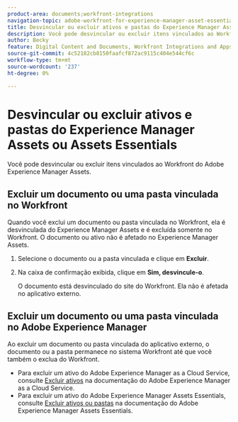 ```yaml
---
product-area: documents;workfront-integrations
navigation-topic: adobe-workfront-for-experience-manager-asset-essentials
title: Desvincular ou excluir ativos e pastas do Experience Manager Assets ou Assets Essentials
description: Você pode desvincular ou excluir itens vinculados ao Workfront do Adobe Experience Manager Assets.
author: Becky
feature: Digital Content and Documents, Workfront Integrations and Apps
source-git-commit: 4c52182cb8150faafcf872ac9115c404e544cf6c
workflow-type: tm+mt
source-wordcount: '237'
ht-degree: 0%

---
```


# Desvincular ou excluir ativos e pastas do Experience Manager Assets ou Assets Essentials

Você pode desvincular ou excluir itens vinculados ao Workfront do Adobe Experience Manager Assets.

## Excluir um documento ou uma pasta vinculada no Workfront

Quando você exclui um documento ou pasta vinculada no Workfront, ela é desvinculada do Experience Manager Assets e é excluída somente no Workfront. O documento ou ativo não é afetado no Experience Manager Assets.

1. Selecione o documento ou a pasta vinculada e clique em **Excluir**.
1. Na caixa de confirmação exibida, clique em **Sim, desvincule-o**.

   O documento está desvinculado do site do Workfront. Ela não é afetada no aplicativo externo.

## Excluir um documento ou uma pasta vinculada no Adobe Experience Manager

Ao excluir um documento ou pasta vinculada do aplicativo externo, o documento ou a pasta permanece no sistema Workfront até que você também o exclua do Workfront.

* Para excluir um ativo do Adobe Experience Manager as a Cloud Service, consulte [Excluir ativos](https://experienceleague.adobe.com/docs/experience-manager-cloud-service/content/assets/manage/manage-digital-assets.html?lang=en#delete-assets) na documentação do Adobe Experience Manager as a Cloud Service.
* Para excluir um ativo do Adobe Experience Manager Assets Essentials, consulte [Excluir ativos ou pastas](https://experienceleague.adobe.com/docs/experience-manager-assets-essentials/help/add-delete.html?lang=en#delete-assets) na documentação do Adobe Experience Manager Assets Essentials.














<!--
28
Late I have seen queries in multiple posts in support channels where they have questions …
How to delete linked assets/folder from Workfront side?
What happens if linked assets/folders are deleted on AEM side? etc
-->
